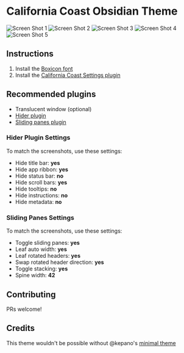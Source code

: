 # California Coast Obsidian Theme

<img src="https://github.com/mgmeyers/obsidian-california-coast-theme/raw/main/screenshots/01.png" alt="Screen Shot 1" />
<img src="https://github.com/mgmeyers/obsidian-california-coast-theme/raw/main/screenshots/02.png" alt="Screen Shot 2" />
<img src="https://github.com/mgmeyers/obsidian-california-coast-theme/raw/main/screenshots/03.png" alt="Screen Shot 3" />
<img src="https://github.com/mgmeyers/obsidian-california-coast-theme/raw/main/screenshots/04.png" alt="Screen Shot 4" />
<img src="https://github.com/mgmeyers/obsidian-california-coast-theme/raw/main/screenshots/05.png" alt="Screen Shot 5" />


## Instructions

1. Install the [Boxicon font](https://unpkg.com/boxicons@2.0.7/fonts/boxicons.ttf)
2. Install the [California Coast Settings plugin](https://github.com/mgmeyers/obsidian-california-coast-settings)


## Recommended plugins

- Translucent window (optional)
- [Hider plugin](https://github.com/kepano/obsidian-hider)
- [Sliding panes plugin](https://github.com/deathau/sliding-panes-obsidian)


### Hider Plugin Settings

To match the screenshots, use these settings:

- Hide title bar: **yes**
- Hide app ribbon: **yes**
- Hide status bar: **no**
- Hide scroll bars: **yes**
- Hide tooltips: **no**
- Hide instructions: **no**
- Hide metadata: **no**


### Sliding Panes Settings

To match the screenshots, use these settings:

- Toggle sliding panes: **yes**
- Leaf auto width: **yes**
- Leaf rotated headers: **yes**
- Swap rotated header direction: **yes**
- Toggle stacking: **yes**
- Spine width: **42**


## Contributing

PRs welcome!


## Credits

This theme wouldn't be possible without @kepano's [minimal theme](https://github.com/kepano/obsidian-minimal)